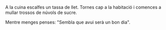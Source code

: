 A la cuina escalfes un tassa de llet. Tornes cap a la habitació i comences a mullar trossos de núvols de sucre.

Mentre menges penses: "Sembla que avui serà un bon dia".